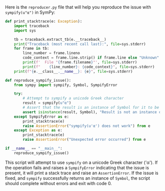 Here is the `reproducer.py` file that will help you reproduce the issue with `sympify(u"α")` in SymPy:

```python
def print_stacktrace(e: Exception):
    import traceback
    import sys

    tb = traceback.extract_tb(e.__traceback__)
    print("Traceback (most recent call last):", file=sys.stderr)
    for frame in tb:
        line_number = frame.lineno
        code_context = frame.line.strip() if frame.line else "Unknown"
        print(f'  File "{frame.filename}"', file=sys.stderr)
        print(f"    {line_number}: {code_context}", file=sys.stderr)
    print(f"{e.__class__.__name__}: {e}", file=sys.stderr)

def reproduce_sympify_issue():
    from sympy import sympify, Symbol, SympifyError

    try:
        # Attempt to sympify a unicode Greek character
        result = sympify(u"α")
        # Assert that the result is an instance of Symbol for it to be considered fixed
        assert isinstance(result, Symbol), "Result is not an instance of Symbol"
    except SympifyError as e:
        print_stacktrace(e)
        raise AssertionError("sympify(u'α') does not work") from e
    except Exception as e:
        print_stacktrace(e)
        raise AssertionError("Unexpected error occurred") from e

if __name__ == "__main__":
    reproduce_sympify_issue()
```

This script will attempt to use `sympify` on a unicode Greek character ('α'). If the operation fails and raises a `SympifyError` indicating that the issue is present, it will print a stack trace and raise an `AssertionError`. If the issue is fixed, and `sympify` successfully returns an instance of `Symbol`, the script should complete without errors and exit with code 0.